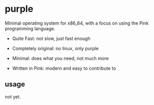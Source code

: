 # purple

Minimal operating system for x86_64, with a focus on using the Pink programming language.

* Quite Fast: not slow, just fast enough

* Completely original: no linux, only purple

* Minimal: does what you need, not much more

* Written in Pink: modern and easy to contribute to

## usage

not yet.